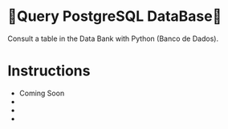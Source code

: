 <div algin=center>
<h1>🐘Query PostgreSQL DataBase📘</h1>
<p> Consult a table in the Data Bank with Python (Banco de Dados). </p>
</div>
<h1>Instructions</h1>
<ul>
  <li>Coming Soon</li>
  <li></li>
  <li></li>
  <li></li>
</ul>

